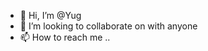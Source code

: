 - 👋 Hi, I’m @Yug
- 👀 I’m looking to collaborate on with anyone
- 📫 How to reach me .. 

<!---
Yugyy16/Yugyy16 is a ✨ special ✨ repository because its `README.md` (this file) appears on your GitHub profile.
You can click the Preview link to take a look at your changes.
--->
